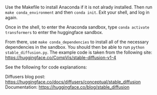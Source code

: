 Use the Makefile to install Anaconda if it is not alrady installed.  Then run `make conda_environment` and then `conda init`. Exit your shell, and log in again.


Once in the shell, to enter the Anaconda sandbox, type `conda activate transformers` to enter the huggingface sandbox.

From there, use `make conda_dependencies` to install all of the necessary dependencies in the sandbox.  You should then be able to run `python stable_diffusion.py`.  The example code is taken from the following site: https://huggingface.co/CompVis/stable-diffusion-v1-4

See the following for code explanations:

Diffusers blog post: https://huggingface.co/docs/diffusers/conceptual/stable_diffusion
Documentation: https://huggingface.co/blog/stable_diffusion

